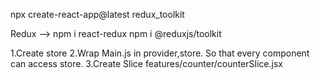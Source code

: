 npx create-react-app@latest redux_toolkit

Redux --> npm i react-redux
          npm i @reduxjs/toolkit


1.Create store
2.Wrap Main.js in provider,store. So that every component can access store.
3.Create Slice    features/counter/counterSlice.jsx